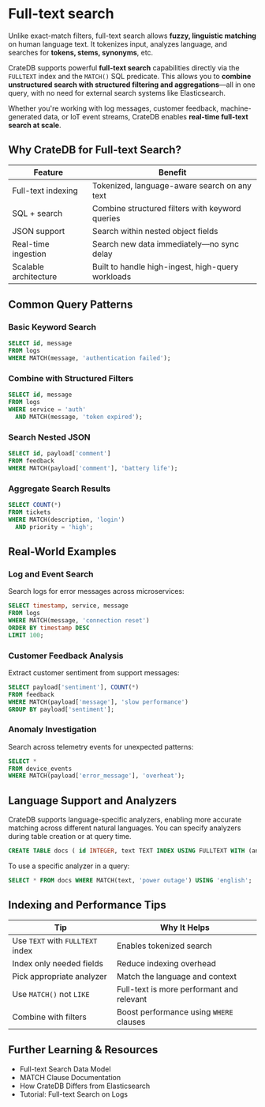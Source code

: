 # Full-text search

Unlike exact-match filters, full-text search allows **fuzzy, linguistic matching** on human language text. It tokenizes input, analyzes language, and searches for **tokens, stems, synonyms**, etc.

CrateDB supports powerful **full-text search** capabilities directly via the `FULLTEXT` index and the `MATCH()` SQL predicate. This allows you to **combine unstructured search with structured filtering and aggregations**—all in one query, with no need for external search systems like Elasticsearch.

Whether you're working with log messages, customer feedback, machine-generated data, or IoT event streams, CrateDB enables **real-time full-text search at scale**.

## Why CrateDB for Full-text Search?

| Feature               | Benefit                                           |
| --------------------- | ------------------------------------------------- |
| Full-text indexing    | Tokenized, language-aware search on any text      |
| SQL + search          | Combine structured filters with keyword queries   |
| JSON support          | Search within nested object fields                |
| Real-time ingestion   | Search new data immediately—no sync delay         |
| Scalable architecture | Built to handle high-ingest, high-query workloads |

## Common Query Patterns

### Basic Keyword Search

```sql
SELECT id, message
FROM logs
WHERE MATCH(message, 'authentication failed');
```

### Combine with Structured Filters

```sql
SELECT id, message
FROM logs
WHERE service = 'auth'
  AND MATCH(message, 'token expired');
```

### Search Nested JSON

```sql
SELECT id, payload['comment']
FROM feedback
WHERE MATCH(payload['comment'], 'battery life');
```

### Aggregate Search Results

```sql
SELECT COUNT(*)
FROM tickets
WHERE MATCH(description, 'login')
  AND priority = 'high';
```

## Real-World Examples

### Log and Event Search

Search logs for error messages across microservices:

```sql
SELECT timestamp, service, message
FROM logs
WHERE MATCH(message, 'connection reset')
ORDER BY timestamp DESC
LIMIT 100;
```

### Customer Feedback Analysis

Extract customer sentiment from support messages:

```sql
SELECT payload['sentiment'], COUNT(*)
FROM feedback
WHERE MATCH(payload['message'], 'slow performance')
GROUP BY payload['sentiment'];
```

### Anomaly Investigation

Search across telemetry events for unexpected patterns:

```sql
SELECT *
FROM device_events
WHERE MATCH(payload['error_message'], 'overheat');
```

## Language Support and Analyzers

CrateDB supports language-specific analyzers, enabling more accurate matching across different natural languages. You can specify analyzers during table creation or at query time.

```sql
CREATE TABLE docs ( id INTEGER, text TEXT INDEX USING FULLTEXT WITH (analyzer = 'english') ); 
```

To use a specific analyzer in a query:

```sql
SELECT * FROM docs WHERE MATCH(text, 'power outage') USING 'english';
```

## Indexing and Performance Tips

| Tip                              | Why It Helps                              |
| -------------------------------- | ----------------------------------------- |
| Use `TEXT` with `FULLTEXT` index | Enables tokenized search                  |
| Index only needed fields         | Reduce indexing overhead                  |
| Pick appropriate analyzer        | Match the language and context            |
| Use `MATCH()` not `LIKE`         | Full-text is more performant and relevant |
| Combine with filters             | Boost performance using `WHERE` clauses   |

## Further Learning & Resources

* Full-text Search Data Model
* MATCH Clause Documentation
* How CrateDB Differs from Elasticsearch
* Tutorial: Full-text Search on Logs
